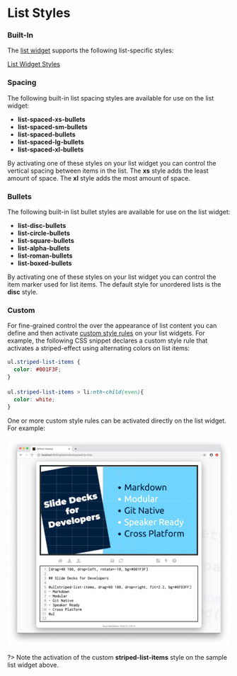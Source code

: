 # List Styles

### Built-In

The [list widget](/lists/widget.md) supports the following list-specific styles:

[List Widget Styles](../_snippets/list-widget-styles.md ':include')

### Spacing

The following built-in list spacing styles are available for use on the list widget:

- **list-spaced-xs-bullets**
- **list-spaced-sm-bullets**
- **list-spaced-bullets**
- **list-spaced-lg-bullets**
- **list-spaced-xl-bullets**

By activating one of these styles on your list widget you can control the vertical spacing between items in the list. The **xs** style adds the least amount of space. The **xl** style adds the most amount of space.

### Bullets

The following built-in list bullet styles are available for use on the list widget:

- **list-disc-bullets**
- **list-circle-bullets**
- **list-square-bullets**
- **list-alpha-bullets**
- **list-roman-bullets**
- **list-boxed-bullets**

By activating one of these styles on your list widget you can control the item marker used for list items. The default style for unordered lists is the **disc** style.

### Custom

For fine-grained control the over the appearance of list content you can define and then activate [custom style rules](/theme/custom-css.md) on your list widgets. For example, the following CSS snippet declares a custom style rule that activates a striped-effect using alternating colors on list items:

```css
ul.striped-list-items {
  color: #001F3F;
}

ul.striped-list-items > li:nth-child(even){
  color: white;
}
```

One or more custom style rules can be activated directly on the list widget. For example:

![Sample slide demonstrating list widget custom style](../_images/gitpitch-lists-styles-custom.png)

?> Note the activation of the custom **striped-list-items** style on the sample list widget above.


